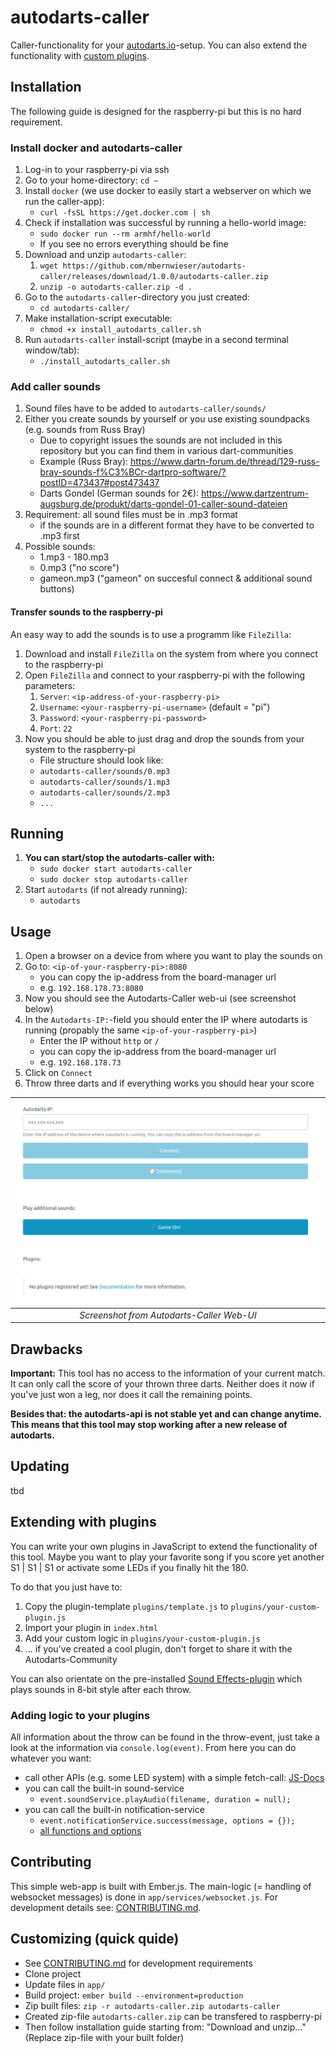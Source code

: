 # autodarts-caller

Caller-functionality for your [autodarts.io](https://github.com/autodarts/docs)-setup. You can also extend the functionality with [custom plugins](#extending-with-plugins).

## Installation

The following guide is designed for the raspberry-pi but this is no hard requirement.

### Install docker and autodarts-caller
1. Log-in to your raspberry-pi via ssh
1. Go to your home-directory: `cd ~`
1. Install `docker` (we use docker to easily start a webserver on which we run the caller-app):
    - `curl -fsSL https://get.docker.com | sh`
1. Check if installation was successful by running a hello-world image: 
    - `sudo docker run --rm armhf/hello-world`
    - If you see no errors everything should be fine
1. Download and unzip `autodarts-caller`:
    1. `wget https://github.com/mbernwieser/autodarts-caller/releases/download/1.0.0/autodarts-caller.zip`
    1. `unzip -o autodarts-caller.zip -d .`
1. Go to the `autodarts-caller`-directory you just created:
    - `cd autodarts-caller/`
1. Make installation-script executable: 
    - `chmod +x install_autodarts_caller.sh`
1. Run `autodarts-caller` install-script (maybe in a second terminal window/tab):
    - `./install_autodarts_caller.sh`

### Add caller sounds 
1. Sound files have to be added to `autodarts-caller/sounds/`
1. Either you create sounds by yourself or you use existing soundpacks (e.g. sounds from Russ Bray)
    - Due to copyright issues the sounds are not included in this repository but you can find them in various dart-communities
    - Example (Russ Bray): https://www.dartn-forum.de/thread/129-russ-bray-sounds-f%C3%BCr-dartpro-software/?postID=473437#post473437
    - Darts Gondel (German sounds for 2€): https://www.dartzentrum-augsburg.de/produkt/darts-gondel-01-caller-sound-dateien 
1. Requirement: all sound files must be in .mp3 format
    - if the sounds are in a different format they have to be converted to .mp3 first
1. Possible sounds:
    - 1.mp3 - 180.mp3
    - 0.mp3 ("no score")
    - gameon.mp3 ("gameon" on succesful connect & additional sound buttons)

#### Transfer sounds to the raspberry-pi

An easy way to add the sounds is to use a programm like `FileZilla`:
1. Download and install `FileZilla` on the system from where you connect to the raspberry-pi
1. Open `FileZilla` and connect to your raspberry-pi with the following parameters:
    1. `Server`: `<ip-address-of-your-raspberry-pi>`
    1. `Username`: `<your-raspberry-pi-username>` (default = "pi")
    1. `Password`: `<your-raspberry-pi-password>` 
    1. `Port`: `22`
1. Now you should be able to just drag and drop the sounds from your system to the raspberry-pi
    - File structure should look like:
    - `autodarts-caller/sounds/0.mp3`
    - `autodarts-caller/sounds/1.mp3`
    - `autodarts-caller/sounds/2.mp3`
    - `...`

## Running 
1. **You can start/stop the autodarts-caller with:**
    - `sudo docker start autodarts-caller`
    - `sudo docker stop autodarts-caller`
1. Start `autodarts` (if not already running):
    - `autodarts`

## Usage
1. Open a browser on a device from where you want to play the sounds on
1. Go to: `<ip-of-your-raspberry-pi>:8080`
    - you can copy the ip-address from the board-manager url
    - e.g. `192.168.178.73:8080`
1. Now you should see the Autodarts-Caller web-ui (see screenshot below)
1. In the `Autodarts-IP:`-field you should enter the IP where autodarts is running (propably the same `<ip-of-your-raspberry-pi>`)
    - Enter the IP without `http` or `/`
    - you can copy the ip-address from the board-manager url
    - e.g. `192.168.178.73`
1. Click on `Connect`
1. Throw three darts and if everything works you should hear your score

|                     ![screenshot-ui](screenshot_ui.png)                     |
| :--------------------------------------------------------------: |
| _Screenshot from Autodarts-Caller Web-UI_ |


## Drawbacks

**Important:** This tool has no access to the information of your current match. It can only call the score of your thrown three darts. Neither does it now if you've just won a leg, nor does it call the remaining points.

**Besides that: the autodarts-api is not stable yet and can change anytime. This means that this tool may stop working after a new release of autodarts.**

## Updating

tbd

## Extending with plugins

You can write your own plugins in JavaScript to extend the functionality of this tool. Maybe you want to play your favorite song if you score yet another S1 | S1 | S1 or activate some LEDs if you finally hit the 180.

To do that you just have to:
1. Copy the plugin-template `plugins/template.js` to `plugins/your-custom-plugin.js`
1. Import your plugin in `index.html`
1. Add your custom logic in `plugins/your-custom-plugin.js`
1. ... if you've created a cool plugin, don't forget to share it with the Autodarts-Community

You can also orientate on the pre-installed [Sound Effects-plugin](public/plugins/sound-effects.js) which plays sounds in 8-bit style after each throw.

### Adding logic to your plugins

All information about the throw can be found in the throw-event, just take a look at the information via `console.log(event)`. From here you can do whatever you want:
- call other APIs (e.g. some LED system) with a simple fetch-call: [JS-Docs](https://developer.mozilla.org/en-US/docs/Web/API/Fetch_API/Using_Fetch)
- you can call the built-in sound-service
    - `event.soundService.playAudio(filename, duration = null);`
- you can call the built-in notification-service
    - `event.notificationService.success(message, options = {});`
    - [all functions and options](https://ember-cli-notifications.netlify.app/)

## Contributing

This simple web-app is built with Ember.js. The main-logic (= handling of websocket messages) is done in `app/services/websocket.js`. For development details see: [CONTRIBUTING.md](CONTRIBUTING.md).

## Customizing (quick quide)

- See [CONTRIBUTING.md](CONTRIBUTING.md) for development requirements
- Clone project
- Update files in `app/`
- Build project: `ember build --environment=production`
- Zip built files: `zip -r autodarts-caller.zip autodarts-caller`
- Created zip-file `autodarts-caller.zip` can be transfered to raspberry-pi 
- Then follow installation guide starting from: "Download and unzip..." (Replace zip-file with your built folder)
